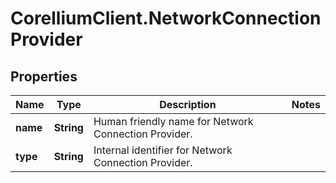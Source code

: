 # CorelliumClient.NetworkConnectionProvider

## Properties

Name | Type | Description | Notes
------------ | ------------- | ------------- | -------------
**name** | **String** | Human friendly name for Network Connection Provider. | 
**type** | **String** | Internal identifier for Network Connection Provider. | 


